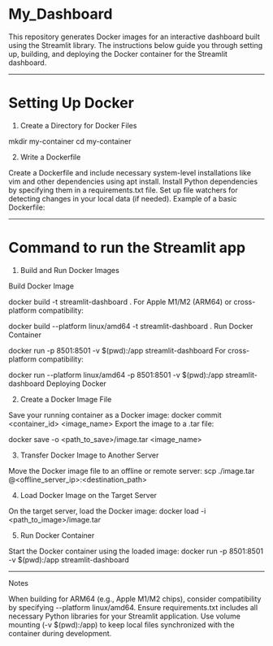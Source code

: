 # My_Dashboard

This repository generates Docker images for an interactive dashboard built using the Streamlit library. The instructions below guide you through setting up, building, and deploying the Docker container for the Streamlit dashboard.

---------------------------------------------------------------------------------------------------------

# Setting Up Docker

1. Create a Directory for Docker Files
   
  mkdir my-container
  cd my-container

2. Write a Dockerfile
   
  Create a Dockerfile and include necessary system-level installations like vim and other dependencies using apt install.
  Install Python dependencies by specifying them in a requirements.txt file.
  Set up file watchers for detecting changes in your local data (if needed).
  Example of a basic Dockerfile:

---------------------------------------------------------------------------------------------------------

# Command to run the Streamlit app

1. Build and Run Docker Images

  Build Docker Image
  
  docker build -t streamlit-dashboard .
  For Apple M1/M2 (ARM64) or cross-platform compatibility:
  
  docker build --platform linux/amd64 -t streamlit-dashboard .
  Run Docker Container
  
  docker run -p 8501:8501 -v $(pwd):/app streamlit-dashboard
  For cross-platform compatibility:
  
  docker run --platform linux/amd64 -p 8501:8501 -v $(pwd):/app streamlit-dashboard
  Deploying Docker

2. Create a Docker Image File

  Save your running container as a Docker image:
  docker commit <container_id> <image_name>
  Export the image to a .tar file:

   docker save -o <path_to_save>/image.tar <image_name>

3. Transfer Docker Image to Another Server

  Move the Docker image file to an offline or remote server:
  scp ./image.tar <username>@<offline_server_ip>:<destination_path>

4. Load Docker Image on the Target Server

  On the target server, load the Docker image:
  docker load -i <path_to_image>/image.tar

5. Run Docker Container

  Start the Docker container using the loaded image:
  docker run -p 8501:8501 -v $(pwd):/app streamlit-dashboard

---------------------------------------------------------------------------------------------------------

Notes

When building for ARM64 (e.g., Apple M1/M2 chips), consider compatibility by specifying --platform linux/amd64.
Ensure requirements.txt includes all necessary Python libraries for your Streamlit application.
Use volume mounting (-v $(pwd):/app) to keep local files synchronized with the container during development.
